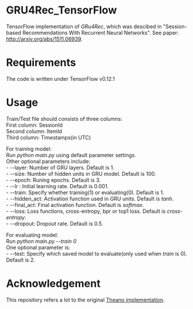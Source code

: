 # GRU4Rec_TensorFlow
TensorFlow implementation of *GRu4Rec*, which was descibed in "Session-based Recommendations With Recurrent Neural Networks". See paper: http://arxiv.org/abs/1511.06939. 

# Requirements
The code is written under TensorFlow v0.12.1

# Usage
Train/Test file should consists of three columns:   
  First column: SessionId  
  Second column: ItemId  
  Third column: Timestamps(in UTC)

For training model:    
  Run *python main.py* using default parameter settings.    
  Other optional parameters include:   
    - --layer: Number of GRU layers. Default is 1.  
    - --size: Number of hidden units in GRU model. Default is 100.   
    - --epoch: Runing epochs. Default is 3.   
    - --lr : Initial learning rate. Default is 0.001.   
    - --train: Specify whether training(1) or evaluating(0). Default is 1.   
    - --hidden\_act: Activation function used in GRU units. Default is *tanh*.   
    - --final\_act: Final activation function. Default is *softmax*.    
    - --loss: Loss functions, cross-entropy, bpr or top1 loss. Default is *cross-entropy*.      
    - --dropout: Dropout rate. Default is 0.5.

For evaluating model:     
  Run *python main.py --train 0*      
  One optional parameter is:    
    - --test: Specify which saved model to evaluate(only used when *train* is 0). Default is 2.

# Acknowledgement
This repository refers a lot to the original [Theano implementation](https://github.com/hidasib/GRU4Rec).
